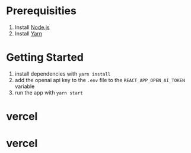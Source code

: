 # Prerequisities
1. Install [Node.js](https://nodejs.org/en/download/)
2. Install [Yarn](https://yarnpkg.com/en/docs/install)


# Getting Started
1. install dependencies with `yarn install`
2. add the openai api key to the `.env` file to the `REACT_APP_OPEN_AI_TOKEN` variable
3. run the app with `yarn start`

# vercel
# vercel
